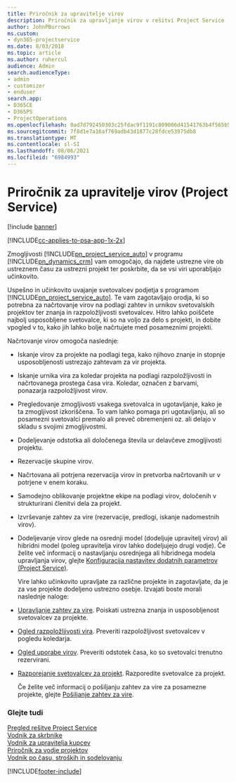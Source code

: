 ```yaml
---
title: Priročnik za upravitelje virov
description: Priročnik za upravljanje virov v rešitvi Project Service
author: JohnPBurrows
ms.custom:
- dyn365-projectservice
ms.date: 8/03/2018
ms.topic: article
ms.author: ruhercul
audience: Admin
search.audienceType:
- admin
- customizer
- enduser
search.app:
- D365CE
- D365PS
- ProjectOperations
ms.openlocfilehash: 0ad7d792450303c25fdac9f1191c809006d41541763b4f565b55abfa6da58a0a
ms.sourcegitcommit: 7f8d1e7a16af769adb43d1877c28fdce53975db8
ms.translationtype: MT
ms.contentlocale: sl-SI
ms.lasthandoff: 08/06/2021
ms.locfileid: "6984993"
---
```

# <a name="resource-manager-guide-project-service"></a>Priročnik za upravitelje virov (Project Service)

[!include [banner](../includes/psa-now-project-operations.md)]

[!INCLUDE[cc-applies-to-psa-app-1x-2x](../includes/cc-applies-to-psa-app-1x-2x.md)]

Zmogljivosti [!INCLUDE[pn_project_service_auto](../includes/pn-project-service-auto.md)] v programu [!INCLUDE[pn_dynamics_crm](../includes/pn-dynamics-crm.md)] vam omogočajo, da najdete ustrezne vire ob ustreznem času za ustrezni projekt ter poskrbite, da se vsi viri uporabljajo učinkovito.  
  
 Uspešno in učinkovito uvajanje svetovalcev podjetja s programom [!INCLUDE[pn_project_service_auto](../includes/pn-project-service-auto.md)]. Te vam zagotavljajo orodja, ki so potrebna za načrtovanje virov na podlagi zahtev in urnikov svetovalskih projektov ter znanja in razpoložljivosti svetovalcev. Hitro lahko poiščete najbolj usposobljene svetovalce, ki so na voljo za delo s projekti, in dobite vpogled v to, kako jih lahko bolje načrtujete med posameznimi projekti.  
  
 Načrtovanje virov omogoča naslednje:  
  
- Iskanje virov za projekte na podlagi tega, kako njihovo znanje in stopnje usposobljenosti ustrezajo zahtevam za vir projekta.  
  
- Iskanje urnika vira za koledar projekta na podlagi razpoložljivosti in načrtovanega prostega časa vira. Koledar, označen z barvami, ponazarja razpoložljivost virov.  
  
- Pregledovanje zmogljivosti vsakega svetovalca in ugotavljanje, kako je ta zmogljivost izkoriščena. To vam lahko pomaga pri ugotavljanju, ali so posamezni svetovalci premalo ali preveč obremenjeni oz. ali delajo v skladu s svojimi zmogljivostmi.  
  
- Dodeljevanje odstotka ali določenega števila ur delavčeve zmogljivosti projektu.  
  
- Rezervacije skupine virov.  
  
- Načrtovana ali potrjena rezervacija virov in pretvorba načrtovanih ur v potrjene v enem koraku.  
  
- Samodejno oblikovanje projektne ekipe na podlagi virov, določenih v strukturirani členitvi dela za projekt.  
  
- Izvrševanje zahtev za vire (rezervacije, predlogi, iskanje nadomestnih virov).  
  
- Dodeljevanje virov glede na osrednji model (dodeljuje upravitelj virov) ali hibridni model (poleg upravitelja virov lahko dodeljujejo drugi vodje). Če želite več informacij o nastavljanju osrednjega ali hibridnega modela upravljanja virov, glejte [Konfiguracija nastavitev dodatnih parametrov (Project Service)](../psa/configure-additional-parameters-settings.md).  
  
  Vire lahko učinkovito upravljate za različne projekte in zagotavljate, da je za vse projekte dodeljeno ustrezno osebje. Izvajati boste morali naslednje naloge:  
  
- [Upravljanje zahtev za vire](../psa/manage-resource-requests.md). Poiskati ustrezna znanja in usposobljenost svetovalcev za projekte.  
  
- [Ogled razpoložljivosti vira](../psa/view-resource-availability.md). Preveriti razpoložljivost svetovalcev v pogledu koledarja.  
  
- [Ogled uporabe virov](../psa/view-resource-utilization.md). Preveriti odstotek časa, ko so svetovalci trenutno rezervirani.  
  
- [Razporejanje svetovalcev za projekt](../psa/schedule-resources-project.md). Razporedite svetovalce za projekt.  
  
  Če želite več informacij o pošiljanju zahtev za vire za posamezne projekte, glejte [Pošiljanje zahtev za vire](../psa/submit-resource-requests.md).  
  
### <a name="see-also"></a>Glejte tudi  
 [Pregled rešitve Project Service](../psa/overview.md)   
 [Vodnik za skrbnike](../psa/admin-guide.md)   
 [Vodnik za upravitelja kupcev](../psa/account-manager-guide.md)   
 [Priročnik za vodje projektov](../psa/project-manager-guide.md)   
 [Vodnik po času, stroških in sodelovanju](../psa/time-expense-collaboration-guide.md)


[!INCLUDE[footer-include](../includes/footer-banner.md)]